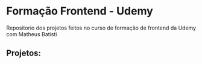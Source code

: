 # Formação Frontend - Udemy
Repositorio dos projetos feitos no curso de formação de frontend da Udemy com Matheus Batisti

Projetos:
-
